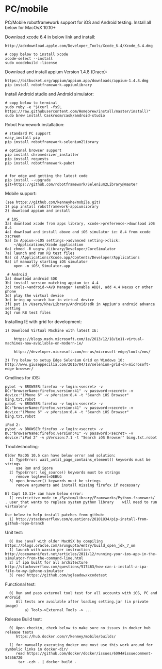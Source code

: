 # PC/mobile
PC/Mobile robotframework support for iOS and Android testing. Install all below for MacOsX 10.10+

  Download xcode 6.4 in below link and install:
  
    http://adcdownload.apple.com/Developer_Tools/Xcode_6.4/Xcode_6.4.dmg
    
    # copy below to install xcode
    xcode-select --install  
    sudo xcodebuild -license
  
  Download and install appium Version 1.4.8 (Draco):
  
    https://bitbucket.org/appium/appium.app/downloads/appium-1.4.8.dmg
    pip install robotframework-appiumlibrary
    
  Install Android studio and Android simulator:
  
    # copy below to terminal
    sudo ruby -e "$(curl -fsSL https://raw.githubusercontent.com/Homebrew/install/master/install)"
    sudo brew install Caskroom/cask/android-studio

  Robot Framework installation:
  
    # standard PC support
    easy_install pip
    pip install robotframework-selenium2library
    
    # optional browser support
    pip install chromedriver_installer
    pip install requests
    pip install robotframework-pabot


    # for edge and getting the latest code
    pip install --upgrade git+https://github.com/robotframework/Selenium2Library@master
  
  Mobile support:

    (see https://github.com/kenneyhe/mobile.git)
    1) pip install robotframework-appiumlibrary
    2) download appium and install

    _# iOS_
    3a) download xcode from apps library, xcode->preference->download iOS 8.4
    4a) download and install above and iOS simulator ie: 8.4 from xcode xscreen
    5a) In Appium->iOS settings->advanced setting->click:
        ~/Applications/Xcode application
    6a) chmod -R uog+w /Library/Developer/CoreSimulator
    7a) launch and run RB test files
    8a) cd /Applications/Xcode.app/Contents/Developer/Applications
    9a) if manually starting iOS simulator
        open -n iOS\ Simulator.app

    _# Android_
    3a) download android SDK
    3b) install version matching appium ie: 4.4
    3c) tools->android->AVD Manager (enable ADB), add 4.4 Nexus or other phone
    3d) play the virtual device
    3e) bring up search bar in virtual device
    3f) put in /Users/khe/Library/Android/sdk in Appium's android advance setting
    3g) run RB test files

  Installing IE with grid for development:
  
    1) Download Virtual Machine with latest IE:
    
        https://blogs.msdn.microsoft.com/ie/2013/12/18/ie11-virtual-machines-now-available-on-modern-ie/
        
        https://developer.microsoft.com/en-us/microsoft-edge/tools/vms/
              
    2) Try below to setup Edge Selenium Grid on Windows 10:
    http://www.giuseppecilia.com/2016/04/18/selenium-grid-on-microsoft-edge-browser/

  Cmdlines for iOS:

    pybot -v BROWSER:firefox -v login:<secret> -v DC:"browserName:firefox,version:41" -v password:<secret> -v device:"iPhone 6" -v pVersion:8.4 -t "Search iOS Browser" bing.txt.robot  
    pabot -v BROWSER:firefox -v login:<secret> -v DC:"browserName:firefox,version:41" -v password:<secret> -v device:"iPhone 6" -v pVersion:8.4 -t "Search iOS Browser" bing.txt.robot  

    iPad 2:
    pybot -v BROWSER:firefox -v login:<secret> -v DC:"browserName:firefox,version:41" -v password:<secret> -v device:"iPad 2" -v pVersion:7.1 -t "Search iOS Browser" bing.txt.robot

Troubleshooting:

    Older MacOS 10.6 can have below error and solution:
      1) TypeError: wait_until_page_contains_element() keywords must be strings
         use Run and igore
      2) TypeError: log_source() keywords must be strings
         remove loglevel=DEBUG
      3) open_browser() keywords must be strings
         remove arguments and install missing firefox if necessary
         
    El Capt 10.11+ can have below error:
      1) restrictive mode in /System/Library/Frameworks/Python.framework/ , user that wants to replace system python library    will need to run virtualenv
    
    Use below to help install patches from github:
      1) http://stackoverflow.com/questions/20101834/pip-install-from-github-repo-branch

Unit test:

      0) Use java7 with older MacOSX by compiling https://blogs.oracle.com/arungupta/entry/build_open_jdk_7_on
      1) launch with waxsim per instruction http://cocoamanifest.net/articles/2011/12/running-your-ios-app-in-the-simulator-from-the-command-line.html
      2) if ipa built for all architecture http://stackoverflow.com/questions/517463/how-can-i-install-a-ipa-file-to-my-iphone-simulator
      3) read https://github.com/sgleadow/xcodetest

Functional test:

      0) Run and pass external tool test for all accounts with iOS, PC and Android
         All tests are available after loading setting.jar (in private image)
             a) Tools->External Tools -> ...


Release Build test:

      0) Upon checkin, check below to make sure no issues in docker hub release tests
         https://hub.docker.com/r/kenney/mobile/builds/

      1) for manually executing docker one must use this work around for symbolic links in docker-dir/
         read https://github.com/docker/docker/issues/6094#issuecomment-54556720
          tar -czh . | docker build -
